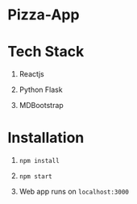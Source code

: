 # Pizza-App

# Tech Stack

1) Reactjs

2) Python Flask

3) MDBootstrap

# Installation

1) `npm install`

2) `npm start`

3) Web app runs on `localhost:3000`
